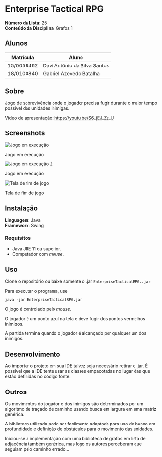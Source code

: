 # Enterprise Tactical RPG

**Número da Lista**: 25<br>
**Conteúdo da Disciplina**: Grafos 1<br>

## Alunos
|Matrícula | Aluno |
| ---------- | -- |
| 15/0058462 |  Davi Antônio da Silva Santos |
| 18/0100840 |  Gabriel Azevedo Batalha |

## Sobre 
Jogo de sobrevivência onde o jogador precisa fugir durante o maior
tempo possível das unidades inimigas.

Vídeo de apresentação: https://youtu.be/S6_jEJ_Zz_U

## Screenshots
![Jogo em execução](https://i.imgur.com/eFW2pIh.png)

Jogo em execução

![Jogo em execução 2](https://i.imgur.com/riBN9PD.png)

Jogo em execução 

![Tela de fim de jogo](https://i.imgur.com/zP7EUYP.png)

Tela de fim de jogo

## Instalação 
**Linguagem**: Java<br>
**Framework**: Swing<br>

### Requisitos
- Java JRE 11 ou superior.
- Computador com *mouse*.

## Uso 
Clone o repositório ou baixe somente o .jar
`EnterpriseTacticalRPG..jar`

Para executar o programa, use
```
java -jar EnterpriseTacticalRPG.jar
```
O jogo é controlado pelo *mouse*.

O jogador é um ponto azul na tela e deve fugir dos pontos vermelhos
inimigos.

A partida termina quando o jogador é alcançado por qualquer um dos
inimigos.

## Desenvolvimento
Ao importar o projeto em sua IDE talvez seja necessário retirar o
.jar. É possível que a IDE tente usar as classes empacotadas no lugar
das que estão definidas no código fonte.

## Outros 
Os movimentos do jogador e dos inimigos são determinados por um
algoritmo de traçado de caminho usando busca em largura em uma
matriz genérica.

A biblioteca utilizada pode ser facilmente adaptada para uso de
busca em profundidade e definição de obstáculos para o movimento das
unidades.

Iniciou-se a implementação com uma biblioteca de grafos em lista de
adjacência também genérica, mas logo os autores perceberam que seguiam
pelo caminho errado...